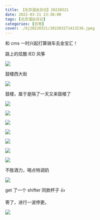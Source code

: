 ```yaml
---
title: 【北京溜达日记】20220321
date: 2022-03-21 23:38:00
tags: [北京溜达日记]
categories: [日常]
cover: ./bj20220321/202203271413236.jpeg
---
```


和 cms 一时兴起打算骑车去金宝汇！

路上的炫酷 lED 风筝

![](./bj20220321/202203271411562.jpeg)

鼓楼西大街

![](./bj20220321/202203271412283.jpeg)

鼓楼，属于是隔了一天又来鼓楼了

![](./bj20220321/202203271413546.jpeg)

![](./bj20220321/202203271413370.jpeg)

![](./bj20220321/202203271413851.jpeg)

![](./bj20220321/202203271413253.jpeg)

![](./bj20220321/202203271413236.jpeg)

![](./bj20220321/202203271413089.jpeg)

![](./bj20220321/202203271413885.jpeg)

不胜酒力，喝点特调奶

![](./bj20220321/202203271414009.jpeg)

get 了一个 shifter 同款杯子 👍

寄了，进行一波停更。

![](./bj20220321/202203271414780.jpeg)

